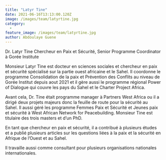 ```yaml
---
title: "Latyr Tine"
date: 2021-06-16T13:13:00.120Z
image: /images/team/latyrtine.jpg
category:
  - 
feature_image: /images/team/latyrtine.jpg
author: Abdoulaye Guene
---
```


Dr. Latyr Tine
Chercheur en Paix et Sécurité,
Senior Programme Coordinator à Gorée Institute 

Monsieur Latyr Tine est docteur en sciences sociales et chercheur en paix et sécurité spécialisé sur la partie ouest africaine et le Sahel. Il coordonne le programme Consolidation de la paix et Prévention des Conflits au niveau de Gorée Institut depuis aout 2021 et il gère aussi le programme régional Power of Dialogue qui couvre les pays du Sahel et le Charter Project Africa. 

Avant cela, Dr. Tine était programme manager à Partners West Africa ou il a dirigé deux projets majeurs donc la feuille de route pour la sécurité au Sahel. Il aussi géré les programme Femmes Paix et Sécurité et Jeunes paix et sécurité à West African Network for Peacebuilding. 
Monsieur Tine est titulaire des trois masters et d’un PhD. 

En tant que chercheur en paix et sécurité, il a contribué à plusieurs études et a publié plusieurs articles sur les questions liées à la paix et la sécurité en Afrique de l’Ouest et au Sahel. 

Il travaille aussi comme consultant pour plusieurs organisations nationales internationales. 
